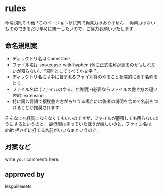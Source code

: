 rules
=====
命名規則その他
*このバージョンは試案で拘束力はありません．
拘束力はないもののできるだけ早めに統一したいので，ご協力お願いいたします．

命名規則案
---------
* ディレクトリ名は CamelCase,
* ファイル名は snakecase-with-hyphen (他に正式名称があるのかもしれないが知らない), '''原則としてすべて小文字'''．
* ディレクトリ名には中に含まれるファイル群のやることを端的に表す名称をとり，
* ファイル名は (ファイルのやること説明)-(必要ならファイルの書き方の短い説明).extension 
* 特に同じ言語で複数書き方がありうる場合には後者の説明を含めて名前をつけることが推奨されます．

そんなに神経質にならなくてもいいのですが，ファイルが蓄積しても困らないようにするというのと，
最低限は揃っていたほうが嬉しいのと，ファイル名は shift 押さずに打てる名前がいいなぁというので．

対案など
---------
write your comments here.

approved by
-----------
lesguillemets
